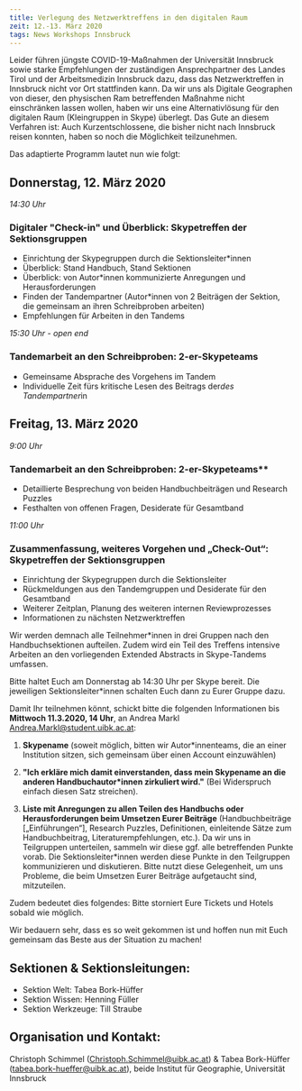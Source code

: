```yaml
---
title: Verlegung des Netzwerktreffens in den digitalen Raum
zeit: 12.-13. März 2020
tags: News Workshops Innsbruck
---
```


Leider führen jüngste COVID-19-Maßnahmen der Universität Innsbruck sowie starke Empfehlungen der zuständigen Ansprechpartner des Landes Tirol und der Arbeitsmedizin Innsbruck dazu, dass das Netzwerktreffen in Innsbruck nicht vor Ort stattfinden kann. 
Da wir uns als Digitale Geographen von dieser, den physischen Ram betreffenden Maßnahme nicht einschränken lassen wollen, haben wir uns eine Alternativlösung für den digitalen Raum (Kleingruppen in Skype) überlegt. Das Gute an diesem Verfahren ist: Auch Kurzentschlossene, die bisher nicht nach Innsbruck reisen konnten, haben so noch die Möglichkeit teilzunehmen.

Das adaptierte Programm lautet nun wie folgt:

## Donnerstag, 12. März 2020

*14:30 Uhr*

### Digitaler "Check-in" und Überblick: Skypetreffen der Sektionsgruppen

* Einrichtung der Skypegruppen durch die Sektionsleiter*innen 
* Überblick: Stand Handbuch, Stand Sektionen
* Überblick: von Autor*innen kommunizierte Anregungen und Herausforderungen
* Finden der Tandempartner (Autor*innen von 2 Beiträgen der Sektion, die gemeinsam an ihren Schreibproben arbeiten)
* Empfehlungen für Arbeiten in den Tandems

*15:30 Uhr - open end*

### Tandemarbeit an den Schreibproben: 2-er-Skypeteams

* Gemeinsame Absprache des Vorgehens im Tandem
* Individuelle Zeit fürs kritische Lesen des Beitrags der*des Tandempartner*in

## Freitag, 13. März 2020

*9:00 Uhr*

### Tandemarbeit an den Schreibproben: 2-er-Skypeteams**

* Detaillierte Besprechung von beiden Handbuchbeiträgen und Research Puzzles
* Festhalten von offenen Fragen, Desiderate für Gesamtband

*11:00 Uhr*

### Zusammenfassung, weiteres Vorgehen und „Check-Out“: Skypetreffen der Sektionsgruppen

* Einrichtung der Skypegruppen durch die Sektionsleiter 
* Rückmeldungen aus den Tandemgruppen und Desiderate für den Gesamtband
* Weiterer Zeitplan, Planung des weiteren internen Reviewprozesses
* Informationen zu nächsten Netzwerktreffen


Wir werden demnach alle Teilnehmer*innen in drei Gruppen nach den Handbuchsektionen aufteilen. Zudem wird ein Teil des Treffens intensive Arbeiten an den vorliegenden Extended Abstracts in Skype-Tandems umfassen.

Bitte haltet Euch am Donnerstag ab 14:30 Uhr per Skype bereit. Die jeweiligen Sektionsleiter*innen schalten Euch dann zu Eurer Gruppe dazu.

Damit Ihr teilnehmen könnt, schickt bitte die folgenden Informationen bis **Mittwoch 11.3.2020, 14 Uhr**, an Andrea Markl [Andrea.Markl@student.uibk.ac.at](Andrea.Markl@student.uibk.ac.at):

1. **Skypename** (soweit möglich, bitten wir Autor*innenteams, die an einer Institution sitzen, sich gemeinsam über einen Account einzuwählen)

2. **"Ich erkläre mich damit einverstanden, dass mein Skypename an die anderen Handbuchautor\*innen zirkuliert wird."** (Bei Widerspruch einfach diesen Satz streichen).

3. **Liste mit Anregungen zu allen Teilen des Handbuchs oder Herausforderungen beim Umsetzen Eurer Beiträge** (Handbuchbeiträge [„Einführungen“], Research Puzzles, Definitionen, einleitende Sätze zum Handbuchbeitrag, Literaturempfehlungen, etc.). Da wir uns in Teilgruppen unterteilen, sammeln wir diese ggf. alle betreffenden Punkte vorab. Die Sektionsleiter*innen werden diese Punkte in den Teilgruppen kommunizieren und diskutieren. Bitte nutzt diese Gelegenheit, um uns Probleme, die beim Umsetzen Eurer Beiträge aufgetaucht sind, mitzuteilen.

Zudem bedeutet dies folgendes: Bitte storniert Eure Tickets und Hotels sobald wie möglich.

Wir bedauern sehr, dass es so weit gekommen ist und hoffen nun mit Euch gemeinsam das Beste aus der Situation zu machen!

## Sektionen & Sektionsleitungen:

* Sektion Welt: Tabea Bork-Hüffer
* Sektion Wissen: Henning Füller
* Sektion Werkzeuge: Till Straube

## Organisation und Kontakt:

Christoph Schimmel (Christoph.Schimmel@uibk.ac.at) & Tabea Bork-Hüffer (tabea.bork-hueffer@uibk.ac.at), beide Institut für Geographie, Universität Innsbruck

